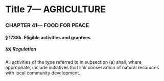 
# Title 7— AGRICULTURE
### CHAPTER 41— FOOD FOR PEACE
#### § 1738k. Eligible activities and grantees
##### (b) Regulation

All activities of the type referred to in subsection (a) shall, where appropriate, include initiatives that link conservation of natural resources with local community development.
